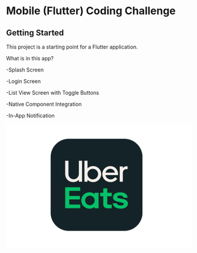 # Mobile (Flutter) Coding Challenge

## Getting Started

This project is a starting point for a Flutter application.

What is in this app?<br />

-Splash Screen <br />

-Login Screen <br />

-List View Screen with Toggle Buttons<br />

-Native Component Integration<br />

-In-App Notification<br />



[![Watch the video](https://github.com/NilayDev/FlutterTestTask/blob/main/assets/images/logo1.png)](https://github.com/NilayDev/FlutterTestTask/blob/main/assets/video/demo%20video.mp4)



